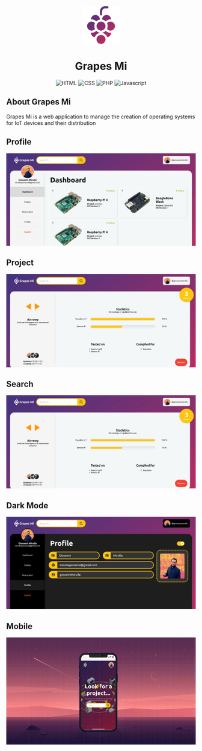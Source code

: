 <div align="center"> <img src="public/img/logo.png" width="100">
<h1>Grapes Mi</h1></div>


<p align="center">
<img src="https://img.shields.io/badge/HTML5%20-%23E34F26.svg?&style=for-the-badge&logo=html5&logoColor=white&style=flat" alt="HTML">
<img src="https://img.shields.io/badge/CSS3%20-%231572B6.svg?&style=for-the-badge&logo=css3&logoColor=white&style=flat" alt="CSS">
<img src="https://img.shields.io/badge/PHP%20-%23777BB4.svg?&style=for-the-badge&logo=php&logoColor=white&style=flat" alt="PHP">
<img src="https://img.shields.io/badge/Javascript%20-%23F7DF1E.svg?&style=for-the-badge&logo=javascript&logoColor=3c3c3c&style=flat" alt="Javascript">
</p>

## About Grapes Mi

Grapes Mi is a web application to manage the creation of operating systems for IoT devices and their distribution

## Profile
<div align="center"><img src="readmeImg/profile.png"/></div>

## Project
<div align="center"><img src="readmeImg/project.png"/></div>

## Search
<div align="center"><img src="readmeImg/project.png"/></div>

## Dark Mode
<div align="center"><img src="readmeImg/darkMode.png"/></div>

## Mobile
<div align="center"><img src="readmeImg/mobile.gif"/></div>
